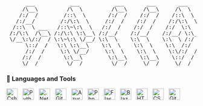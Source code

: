 <pre>
      ___           ___           ___       ___       ___                    ___           ___           ___           ___       ___     
     /\__\         /\  \         /\__\     /\__\     /\  \                  /\__\         /\  \         /\  \         /\__\     /\  \    
    /:/  /        /::\  \       /:/  /    /:/  /    /::\  \                /:/ _/_       /::\  \       /::\  \       /:/  /    /::\  \   
   /:/__/        /:/\:\  \     /:/  /    /:/  /    /:/\:\  \              /:/ /\__\     /:/\:\  \     /:/\:\  \     /:/  /    /:/\:\  \  
  /::\  \ ___   /::\~\:\  \   /:/  /    /:/  /    /:/  \:\  \            /:/ /:/ _/_   /:/  \:\  \   /::\~\:\  \   /:/  /    /:/  \:\__\ 
 /:/\:\  /\__\ /:/\:\ \:\__\ /:/__/    /:/__/    /:/__/ \:\__\          /:/_/:/ /\__\ /:/__/ \:\__\ /:/\:\ \:\__\ /:/__/    /:/__/ \:|__|
 \/__\:\/:/  / \:\~\:\ \/__/ \:\  \    \:\  \    \:\  \ /:/  /          \:\/:/ /:/  / \:\  \ /:/  / \/_|::\/:/  / \:\  \    \:\  \ /:/  /
      \::/  /   \:\ \:\__\    \:\  \    \:\  \    \:\  /:/  /            \::/_/:/  /   \:\  /:/  /     |:|::/  /   \:\  \    \:\  /:/  / 
      /:/  /     \:\ \/__/     \:\  \    \:\  \    \:\/:/  /              \:\/:/  /     \:\/:/  /      |:|\/__/     \:\  \    \:\/:/  /  
     /:/  /       \:\__\        \:\__\    \:\__\    \::/  /                \::/  /       \::/  /       |:|  |        \:\__\    \::/__/   
     \/__/         \/__/         \/__/     \/__/     \/__/                  \/__/         \/__/         \|__|         \/__/     \/__/    
</pre>


### 🧰 Languages and Tools

           
          
<img align="left" alt="Csharp" width="30px" style="padding-right:10px;" src="https://cdn.jsdelivr.net/gh/devicons/devicon@latest/icons/csharp/csharp-original.svg" />
<img align="left" alt="Python" width="30px" style="padding-right:10px;" src="https://cdn.jsdelivr.net/gh/devicons/devicon/icons/python/python-plain.svg" />
<img align="left" alt=".Net" width="30px" style="padding-right:10px;" src="https://cdn.jsdelivr.net/gh/devicons/devicon@latest/icons/dotnetcore/dotnetcore-original.svg" />
<img align="left" alt="Git" width="30px" style="padding-right:10px;" src="https://cdn.jsdelivr.net/gh/devicons/devicon/icons/git/git-original.svg" />
<img align="left" alt="Azure" width="30px" style="padding-right:10px;" src="https://cdn.jsdelivr.net/gh/devicons/devicon@latest/icons/azure/azure-original.svg" />       
<img align="left" alt="Php" width="30px" style="padding-right:10px;" src="https://cdn.jsdelivr.net/gh/devicons/devicon@latest/icons/php/php-plain.svg" />
<img align="left" alt="Flask" width="30px" style="padding-right:10px;" src="https://cdn.jsdelivr.net/gh/devicons/devicon@latest/icons/flask/flask-original-wordmark.svg" />
<img align="left" alt="Blazor" width="30px" style="padding-right:10px;" src="https://cdn.jsdelivr.net/gh/devicons/devicon@latest/icons/blazor/blazor-original.svg" />
<img align="left" alt="HTML" width="30px" style="padding-right:10px;" src="https://cdn.jsdelivr.net/gh/devicons/devicon/icons/html5/html5-plain.svg" />
<img align="left" alt="CSS" width="30px" style="padding-right:10px;" src="https://cdn.jsdelivr.net/gh/devicons/devicon/icons/css3/css3-plain.svg" />
<img align="left" alt="GitHub" width="30px" style="padding-right:10px;" src="https://cdn.jsdelivr.net/gh/devicons/devicon/icons/github/github-original.svg" />
<br />

#
